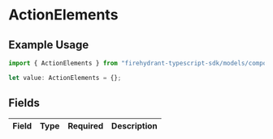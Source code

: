 # ActionElements

## Example Usage

```typescript
import { ActionElements } from "firehydrant-typescript-sdk/models/components";

let value: ActionElements = {};
```

## Fields

| Field       | Type        | Required    | Description |
| ----------- | ----------- | ----------- | ----------- |